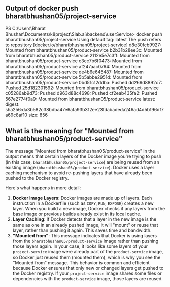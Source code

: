 ## Output of docker push bharatbhushan05/project-service  
PS C:\Users\Bharat Bhushan\Documents\k8project\Slab.ai\backend\userService> docker push bharatbhushan05/project-service 
Using default tag: latest
The push refers to repository [docker.io/bharatbhushan05/project-service]
d8e30fcb9927: Mounted from bharatbhushan05/product-service
b2b31b28ee3c: Mounted from bharatbhushan05/product-service
2112e5e7c3ff: Mounted from bharatbhushan05/product-service
c3cc7b6f0473: Mounted from bharatbhushan05/product-service
af247aac0764: Mounted from bharatbhushan05/product-service
de4b6e645487: Mounted from bharatbhushan05/product-service
5b5abbe2951d: Mounted from bharatbhushan05/product-service
0bd51c12ddba: Pushed
dd269d8892c7: Pushed
25d182301592: Mounted from bharatbhushan05/product-service
c05286ab9d73: Pushed
d963d88c4698: Pushed
cf2eab435fa2: Pushed
567e2774f0a9: Mounted from bharatbhushan05/product-service
latest: digest: sha256:da3b582c38bdba47e6afa93b312ee23fdabadeda246ad4d5b196df7a69c8af10 size: 856


## What is the meaning for  "Mounted from bharatbhushan05/product-service"
The message "Mounted from bharatbhushan05/product-service" in the output means that certain layers of the Docker image you're trying to push (in this case, `bharatbhushan05/project-service`) are being reused from an existing image (`bharatbhushan05/product-service`). Docker uses a layer caching mechanism to avoid re-pushing layers that have already been pushed to the Docker registry.

Here's what happens in more detail:

1. **Docker Image Layers**: Docker images are made up of layers. Each instruction in a Dockerfile (such as `COPY`, `RUN`, `EXPOSE`) creates a new layer. When you build a new image, Docker checks if any layers from the base image or previous builds already exist in its local cache.
2. **Layer Caching**: If Docker detects that a layer in the new image is the same as one in an already pushed image, it will "mount" or reuse that layer, rather than pushing it again. This saves time and bandwidth.
3. **"Mounted from"**: This message indicates that Docker is using layers from the `bharatbhushan05/product-service` image rather than pushing those layers again.
In your case, it looks like some layers of your `project-service` image were already part of the `product-service` image, so Docker just reused them (mounted them), which is why you see the "Mounted from" message.
This behavior is common and efficient because Docker ensures that only new or changed layers get pushed to the Docker registry. If your `project-service` image shares some files or dependencies with the `product-service` image, those layers are reused.

